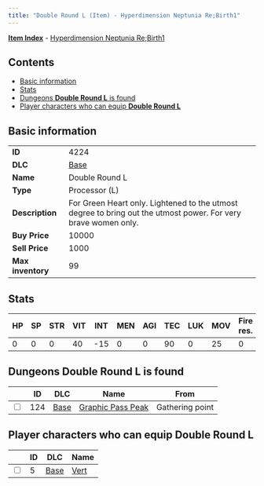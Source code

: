 ```yaml
---
title: "Double Round L (Item) - Hyperdimension Neptunia Re;Birth1"
---
```


[**Item Index**](/neptunia/rb1/item/index.html) - [Hyperdimension Neptunia Re;Birth1](/neptunia/rb1)

## Contents

- [Basic information](#basic-information)
- [Stats](#stats)
- [Dungeons **Double Round L** is found](#dungeons-double-round-l-is-found)
- [Player characters who can equip **Double Round L**](#player-characters-who-can-equip-double-round-l)

## Basic information

|   |   |
| -- | -- |
| **ID** | 4224 |
| **DLC** | [Base](/neptunia/rb1/dlc/1-base.html) |
| **Name** | Double Round L |
| **Type** | Processor (L) |
| **Description** | For Green Heart only. Lightened to the utmost degree to bring out the utmost power. For very brave women only. |
| **Buy Price** | 10000 |
| **Sell Price** | 1000 |
| **Max inventory** | 99 |


## Stats

| HP | SP | STR | VIT | INT | MEN | AGI | TEC | LUK | MOV | Fire res. | Ice res. | Wind res. | Lightning res. |
| -- | -- | --- | --- | --- | --- | --- | --- | --- | --- | --------- | -------- | --------- | -------------- |
| 0 | 0 | 0 | 40 | -15 | 0 | 0 | 90 | 0 | 25 | 0 | 0 | 0 | 0 |


## Dungeons **Double Round L** is found

|    | ID | DLC | Name | From |
| -- | -- | --- | ---- | ---- |
| <input type="checkbox" id="rb1-dungeon-1-124" class="trackbox" /> | 124 | [Base](/neptunia/rb1/dlc/1-base.html) | [Graphic Pass Peak](/neptunia/rb1/dungeon/1-124-graphic-pass-peak.html) | Gathering point |


## Player characters who can equip **Double Round L**

|    | ID | DLC | Name |
| -- | -- | --- | ---- |
| <input type="checkbox" id="rb1-player-1-5" class="trackbox" /> | 5 | [Base](/neptunia/rb1/dlc/1-base.html) | [Vert](/neptunia/rb1/player/1-5-vert.html) |

